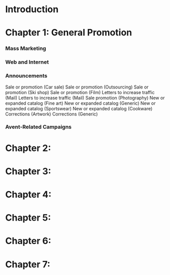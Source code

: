 # Introduction

# Chapter 1: General Promotion
### Mass Marketing
### Web and Internet
### Announcements
Sale or promotion (Car sale) 
Sale or promotion (Outsourcing) 
Sale or promotion (Ski shop)
Sale or promotion (Film)
Letters to increase traffic (Mail)
Letters to increase traffic (Mail)
Sale promotion (Photography)
New or expanded catalog (Fine art)
New or expanded catalog (Generic)
New or expanded catalog (Sportswear)
New or expanded catalog (Cookware)
Corrections (Artwork)
Corrections (Generic)

### Avent-Related Campaigns

# Chapter 2:

# Chapter 3:

# Chapter 4:

# Chapter 5:

# Chapter 6:

# Chapter 7:
